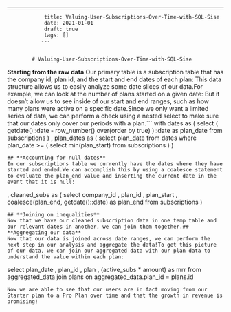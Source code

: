 ---
                title: Valuing-User-Subscriptions-Over-Time-with-SQL-Sise
                date: 2021-01-01    
                draft: true
                tags: []
               ---


            # Valuing-User-Subscriptions-Over-Time-with-SQL-Sise

**Starting from the raw data**
Our primary table is a subscription table that has the company id, plan id, and the start and end dates of each plan:
This data structure allows us to easily analyze some date slices of our data.For example, we can look at the number of plans started on a given date:
But it doesn’t allow us to see inside of our start and end ranges, such as how many plans were active on a specific date.Since we only want a limited series of data, we can perform a check using a nested select to make sure that our dates only cover our periods with a plan.```
with
dates as (
select
(
getdate()::date - row_number() over(order by true)
)::date as plan_date
from
subscriptions
)
, plan_dates as (
select
plan_date
from
dates
where
plan_date >= (
select
min(plan_start)
from
subscriptions
)
)
```
## **Accounting for null dates**
In our subscriptions table we currently have the dates where they have started and ended.We can accomplish this by using a coalesce statement to evaluate the plan_end value and inserting the current date in the event that it is null:
```
, cleaned_subs as (
select
company_id
, plan_id
, plan_start
, coalesce(plan_end, getdate()::date) as plan_end
from
subscriptions
)
```
## **Joining on inequalities**
Now that we have our cleaned subscription data in one temp table and our relevant dates in another, we can join them together.## **Aggregating our data**
Now that our data is joined across date ranges, we can perform the next step in our analysis and aggregate the data!To get this picture of our data, we can join our aggregated data with our plan data to understand the value within each plan:
```
select
plan_date
, plan_id
, plan
, (active_subs * amount) as mrr
from
aggregated_data
join plans on
aggregated_data.plan_id = plans.id
```
Now we are able to see that our users are in fact moving from our Starter plan to a Pro Plan over time and that the growth in revenue is promising!